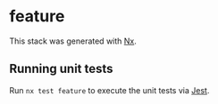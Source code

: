 # feature

This stack was generated with [Nx](https://nx.dev).

## Running unit tests

Run `nx test feature` to execute the unit tests via [Jest](https://jestjs.io).
